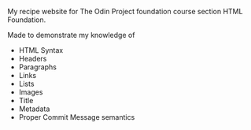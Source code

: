 My recipe website for The Odin Project foundation course section HTML Foundation.

Made to demonstrate my knowledge of
* HTML Syntax
* Headers
* Paragraphs
* Links
* Lists
* Images
* Title
* Metadata
* Proper Commit Message semantics